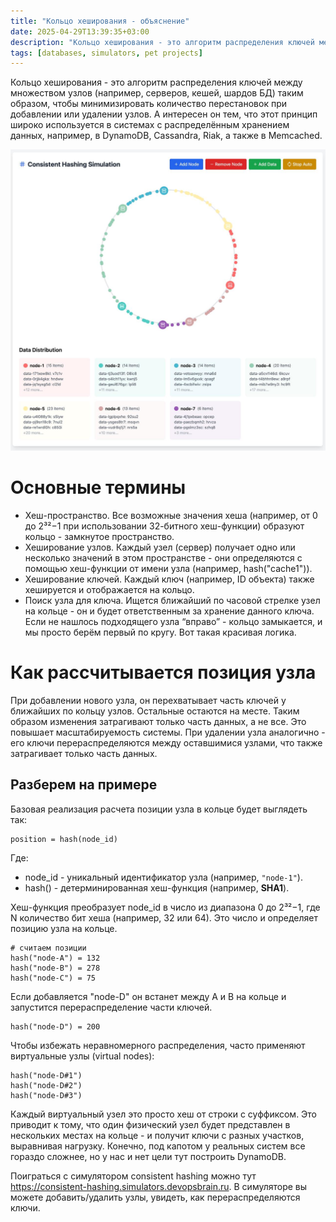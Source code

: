 ```yaml
---
title: "Кольцо хеширования - объяснение"
date: 2025-04-29T13:39:35+03:00
description: "Кольцо хеширования - это алгоритм распределения ключей между множеством узлов (например, серверов, кешей, шардов БД) таким образом, чтобы минимизировать количество перестановок при добавлении или удалении узлов. А интересен он тем, что этот принцип широко используется в системах с распределённым хранением данных, например, в DynamoDB, Cassandra, Riak, а также в Memcached."
tags: [databases, simulators, pet projects]
---
```


Кольцо хеширования - это алгоритм распределения ключей между множеством узлов (например, серверов, кешей, шардов БД) таким образом, чтобы минимизировать количество перестановок при добавлении или удалении узлов. А интересен он тем, что этот принцип широко используется в системах с распределённым хранением данных, например, в DynamoDB, Cassandra, Riak, а также в Memcached.

![Image alt](images/simulator.jpg)

# Основные термины

- Хеш-пространство. Все возможные значения хеша (например, от 0 до 2³²−1 при использовании 32-битного хеш-функции) образуют кольцо - замкнутое пространство.
- Хеширование узлов. Каждый узел (сервер) получает одно или несколько значений в этом пространстве - они определяются с помощью хеш-функции от имени узла (например, hash("cache1")).
- Хеширование ключей. Каждый ключ (например, ID объекта) также хешируется и отображается на кольцо.
- Поиск узла для ключа. Ищется ближайший по часовой стрелке узел на кольце - он и будет ответственным за хранение данного ключа. Если не нашлось подходящего узла “вправо” - кольцо замыкается, и мы просто берём первый по кругу. Вот такая красивая логика.

# Как рассчитывается позиция узла

При добавлении нового узла, он перехватывает часть ключей у ближайших по кольцу узлов. Остальные остаются на месте. Таким образом изменения затрагивают только часть данных, а не все. Это повышает масштабируемость системы. При удалении узла аналогично - его ключи перераспределяются между оставшимися узлами, что также затрагивает только часть данных.


## Разберем на примере
Базовая реализация расчета позиции узла в кольце будет выглядеть так:

```
position = hash(node_id)
```

Где:
- node_id - уникальный идентификатор узла (например, `"node-1"`).
- hash() - детерминированная хеш-функция (например, **SHA1**).

Хеш-функция преобразует node_id в число из диапазона 0 до 2³²−1, где N  количество бит хеша (например, 32 или 64). Это число и определяет позицию узла на кольце.

```
# считаем позиции
hash("node-A") = 132
hash("node-B") = 278
hash("node-C") = 75
```

Если добавляется "node-D" он встанет между A и B на кольце и запустится перераспределение части ключей.

```
hash("node-D") = 200
```

Чтобы избежать неравномерного распределения, часто применяют виртуальные узлы (virtual nodes):

```
hash("node-D#1")
hash("node-D#2")
hash("node-D#3")
```

Каждый виртуальный узел это просто хеш от строки с суффиксом. Это приводит к тому, что один физический узел будет представлен в нескольких местах на кольце - и получит ключи с разных участков, выравнивая нагрузку. Конечно, под капотом у реальных систем все гораздо сложнее, но у нас и нет цели тут построить DynamoDB. 

Поиграться с симулятором consistent hashing можно тут https://consistent-hashing.simulators.devopsbrain.ru. В симуляторе вы можете добавить/удалить узлы, увидеть, как перераспределяются ключи. 
